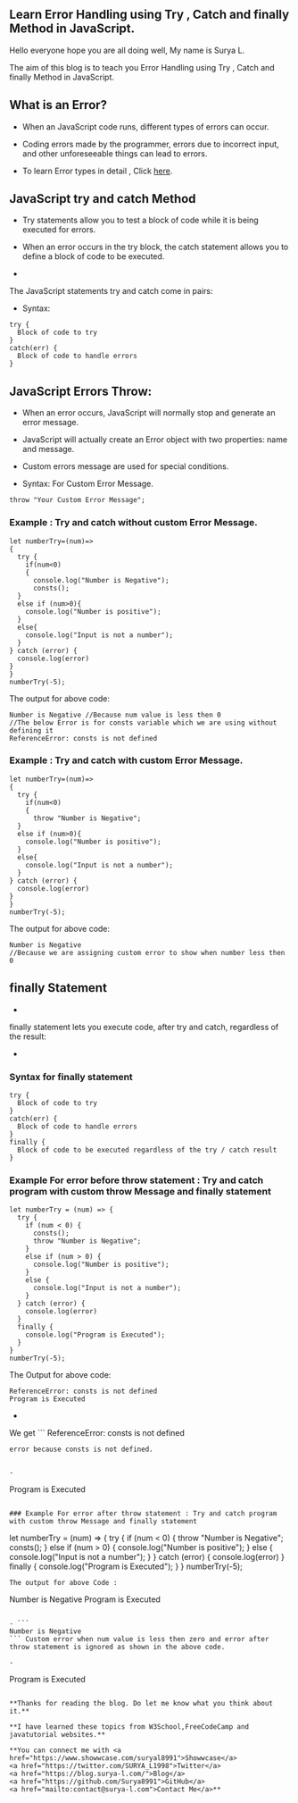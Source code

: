 ## Learn Error Handling using Try , Catch  and finally Method in JavaScript.

Hello everyone hope you are all doing well, My name is Surya L.

The aim of this blog is to teach you Error Handling using Try , Catch  and finally Method in JavaScript.

## What is an Error?

- When an JavaScript code runs, different types of errors can occur.
- Coding errors made by the programmer, errors due to incorrect input, and other unforeseeable things can lead to errors.

- To learn Error types in detail , Click [here](https://blog.surya-l.com/types-of-errors-in-javascript).

## JavaScript try and catch Method
- Try statements allow you to test a block of code while it is being executed for errors.
- When an error occurs in the try block, the catch statement allows you to define a block of code to be executed.

- 
The JavaScript statements try and catch come in pairs:

- Syntax:
```
try {
  Block of code to try
}
catch(err) {
  Block of code to handle errors
}
```
## JavaScript Errors Throw:

- When an error occurs, JavaScript will normally stop and generate an error message.

- JavaScript will actually create an Error object with two properties: name and message.

- Custom errors message are used for special conditions.

- Syntax: For Custom Error Message.
```
throw "Your Custom Error Message";
```

### Example : Try and catch without custom Error Message.

```
let numberTry=(num)=>
{
  try {
    if(num<0)
    {
      console.log("Number is Negative");
      consts();
  }
  else if (num>0){
    console.log("Number is positive");
  }
  else{
    console.log("Input is not a number");
  }
} catch (error) {
  console.log(error)
}
}
numberTry(-5);
```
The output for above code:
```
Number is Negative //Because num value is less then 0
//The below Error is for consts variable which we are using without defining it
ReferenceError: consts is not defined
```
### Example : Try and catch with custom Error Message.

```
let numberTry=(num)=>
{
  try {
    if(num<0)
    {
      throw "Number is Negative";
  }
  else if (num>0){
    console.log("Number is positive");
  }
  else{
    console.log("Input is not a number");
  }
} catch (error) {
  console.log(error)
}
}
numberTry(-5);
```
The output for above code:
```
Number is Negative 
//Because we are assigning custom error to show when number less then 0
```
## finally Statement

- 
finally statement lets you execute code, after try and catch, regardless of the result:


- 
### Syntax for finally statement

```
try {
  Block of code to try
}
catch(err) {
  Block of code to handle errors
}
finally {
  Block of code to be executed regardless of the try / catch result
}
```

###  Example For error before throw statement : Try and catch program with custom throw Message and finally statement

```
let numberTry = (num) => {
  try {
    if (num < 0) {
      consts();
      throw "Number is Negative";
    }
    else if (num > 0) {
      console.log("Number is positive");
    }
    else {
      console.log("Input is not a number");
    }
  } catch (error) {
    console.log(error)
  }
  finally {
    console.log("Program is Executed");
  }
}
numberTry(-5);
```
The Output for above code:
```
ReferenceError: consts is not defined 
Program is Executed
```

- 
We get ```
ReferenceError: consts is not defined
```
error because consts is not defined.

 
- 
```
Program is Executed
``` Is from finally statement which is executed Irrespective we get errors or not.
 
### Example For error after throw statement : Try and catch program with custom throw Message and finally statement

```
let numberTry = (num) => {
  try {
    if (num < 0) {
      throw "Number is Negative";
      consts();
    }
    else if (num > 0) {
      console.log("Number is positive");
    }
    else {
      console.log("Input is not a number");
    }
  } catch (error) {
    console.log(error)
  }
  finally {
    console.log("Program is Executed");
  }
}
numberTry(-5);
```
The output for above Code :
```
Number is Negative 
Program is Executed
```

- ```
Number is Negative
``` Custom error when num value is less then zero and error after throw statement is ignored as shown in the above code.

- 
```
Program is Executed
``` Is from finally statement which is executed Irrespective we get errors or not.

**Thanks for reading the blog. Do let me know what you think about it.**

**I have learned these topics from W3School,FreeCodeCamp and javatutorial websites.**

**You can connect me with <a href="https://www.showwcase.com/suryal8991">Showwcase</a>
<a href="https://twitter.com/SURYA_L1998">Twitter</a>
<a href="https://blog.surya-l.com/">Blog</a>
<a href="https://github.com/Surya8991">GitHub</a>
<a href="mailto:contact@surya-l.com">Contact Me</a>**